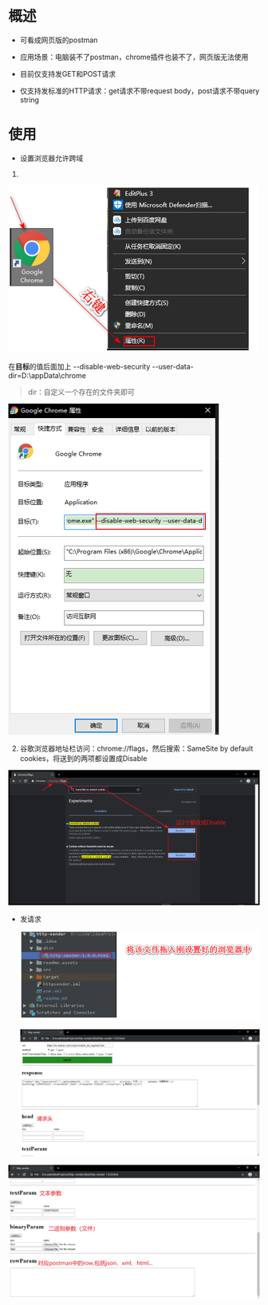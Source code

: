 # 概述
* 可看成网页版的postman

* 应用场景：电脑装不了postman，chrome插件也装不了，网页版无法使用

* 目前仅支持发GET和POST请求

* 仅支持发标准的HTTP请求：get请求不带request body，post请求不带query string

# 使用 

* 设置浏览器允许跨域

1. 

  ![image-20210503170044253](readme.assets\image-20210503170044253.png)

  在**目标**的值后面加上  --disable-web-security --user-data-dir=D:\appData\chrome

  > dir：自定义一个存在的文件夹即可

  ![image-20210503170242591](readme.assets\image-20210503170242591.png)

2.  谷歌浏览器地址栏访问：chrome://flags，然后搜索：SameSite by default cookies，将送到的两项都设置成Disable


![image-20210503170727827](readme.assets\image-20210503170727827.png)

* 发请求

   ![image-20210503171248325](readme.assets\image-20210503171248325.png)

  ![image-20210503171555422](readme.assets\image-20210503171555422.png)

![image-20210503171725188](readme.assets\image-20210503171725188.png)